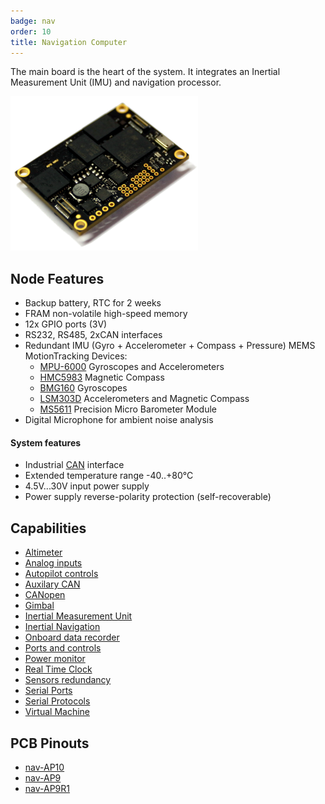 ```yaml
---
badge: nav
order: 10
title: Navigation Computer
---
```


The main board is the heart of the system. It integrates an Inertial Measurement Unit (IMU) and navigation processor.

![NAV](img/nav-pcb.png)

## Node Features

- Backup battery, RTC for 2 weeks
- FRAM non-volatile high-speed memory
- 12x GPIO ports (3V)
- RS232, RS485, 2xCAN interfaces
- Redundant IMU (Gyro + Accelerometer + Compass + Pressure) MEMS MotionTracking Devices:
    * [MPU-6000](https://www.invensense.com/products/motion-tracking/6-axis/mpu-6050/) Gyroscopes and Accelerometers
    * [HMC5983](http://www51.honeywell.com/aero/common/documents/myaerospacecatalog-documents/Defense_Brochures-documents/HMC5983_3_Axis_Compass_IC.pdf) Magnetic Compass
    * [BMG160](http://www.bosch-sensortec.com/bst/products/all_products/bmg160) Gyroscopes
    * [LSM303D](http://www.st.com/en/mems-and-sensors/lsm303d.html) Accelerometers and Magnetic Compass
    * [MS5611](http://www.amsys.info/products/ms5611.htm) Precision Micro Barometer Module
- Digital Microphone for ambient noise analysis

#### System features

- Industrial [CAN](https://en.wikipedia.org/wiki/CAN_bus) interface
- Extended temperature range -40..+80°C
- 4.5V...30V input power supply
- Power supply reverse-polarity protection (self-recoverable)

## Capabilities

- [Altimeter](../../fw/conf/altimeter.md)
- [Analog inputs](../../fw/conf/ain.md)
- [Autopilot controls](../../fw/conf/shiva.md)
- [Auxilary CAN](../../fw/conf/can2.md)
- [CANopen](../../fw/conf/canopen.md)
- [Gimbal](../../fw/conf/gimbal.md)
- [Inertial Measurement Unit](../../fw/conf/imu.md)
- [Inertial Navigation](../../fw/conf/ahrs.md)
- [Onboard data recorder](../../fw/conf/blackbox.md)
- [Ports and controls](../../fw/conf/ports.md)
- [Power monitor](../../fw/conf/imon.md)
- [Real Time Clock](../../fw/conf/rtc.md)
- [Sensors redundancy](../../fw/conf/imu-redundancy.md)
- [Serial Ports](../../fw/conf/serial.md)
- [Serial Protocols](../../fw/conf/protocols.md)
- [Virtual Machine](../../fw/conf/vm.md)

## PCB Pinouts

- [nav-AP10](pinouts/nav-AP10.pdf)
- [nav-AP9](pinouts/nav-AP9.pdf)
- [nav-AP9R1](pinouts/nav-AP9R1.pdf)
